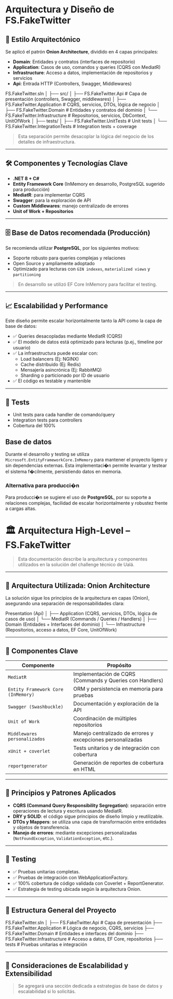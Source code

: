 # Arquitectura y Diseño de FS.FakeTwitter

## 🧱 Estilo Arquitectónico

Se aplicó el patrón **Onion Architecture**, dividido en 4 capas principales:

- **Domain**: Entidades y contratos (interfaces de repositorio)
- **Application**: Casos de uso, comandos y queries (CQRS con MediatR)
- **Infrastructure**: Acceso a datos, implementación de repositorios y servicios
- **Api**: Entrada HTTP (Controllers, Swagger, Middlewares)

FS.FakeTwitter.sln
│
├── src/
│   ├── FS.FakeTwitter.Api             # Capa de presentación (controllers, Swagger, middlewares)
│   ├── FS.FakeTwitter.Application     # CQRS, servicios, DTOs, lógica de negocio
│   ├── FS.FakeTwitter.Domain          # Entidades y contratos del dominio
│   └── FS.FakeTwitter.Infrastructure  # Repositorios, servicios, DbContext, UnitOfWork
│
├── tests/
│   ├── FS.FakeTwitter.UnitTests         # Unit tests
│   └── FS.FakeTwitter.IntegrationTests  # Integration tests + coverage


> Esta separación permite desacoplar la lógica del negocio de los detalles de infraestructura.

---

## 🛠️ Componentes y Tecnologías Clave

- **.NET 8 + C#**
- **Entity Framework Core** (InMemory en desarrollo, PostgreSQL sugerido para producción)
- **MediatR**: para implementar CQRS
- **Swagger**: para la exploración de API
- **Custom Middlewares**: manejo centralizado de errores
- **Unit of Work + Repositorios**

---

## 🗄️ Base de Datos recomendada (Producción)

Se recomienda utilizar **PostgreSQL**, por los siguientes motivos:

- Soporte robusto para queries complejas y relaciones
- Open Source y ampliamente adoptado
- Optimizado para lecturas con `GIN indexes`, `materialized views` y `partitioning`

> En desarrollo se utilizó EF Core InMemory para facilitar el testing.

---

## 📈 Escalabilidad y Performance

Este diseño permite escalar horizontalmente tanto la API como la capa de base de datos:

- ✅ Queries desacopladas mediante MediatR (CQRS)
- ✅ El modelo de datos está optimizado para lecturas (p.ej., timeline por usuario)
- ✅ La infraestructura puede escalar con:
  - Load balancers (Ej: NGINX)
  - Cache distribuido (Ej: Redis)
  - Mensajería asincrónica (Ej: RabbitMQ)
  - Sharding o particionado por ID de usuario
- ✅ El código es testable y mantenible

---

## 🧪 Tests

- Unit tests para cada handler de comando/query
- Integration tests para controllers
- Cobertura del 100%



## Base de datos

Durante el desarrollo y testing se utiliza `Microsoft.EntityFrameworkCore.InMemory` para mantener el proyecto ligero y sin dependencias externas. Esta implementaci�n permite levantar y testear el sistema f�cilmente, persistiendo datos en memoria.

### Alternativa para producci�n

Para producci�n se sugiere el uso de **PostgreSQL**, por su soporte a relaciones complejas, facilidad de escalar horizontalmente y robustez frente a cargas altas.


# 🏛️ Arquitectura High-Level – FS.FakeTwitter

> Esta documentación describe la arquitectura y componentes utilizados en la solución del challenge técnico de Ualá.

---

## 🧱 Arquitectura Utilizada: Onion Architecture

La solución sigue los principios de la arquitectura en capas (Onion), asegurando una separación de responsabilidades clara:

Presentation (Api) │ ├── Application (CQRS, servicios, DTOs, lógica de casos de uso) │ └── MediatR (Commands / Queries / Handlers) │ ├── Domain (Entidades + Interfaces del dominio) │ └── Infrastructure (Repositorios, acceso a datos, EF Core, UnitOfWork)


---

## 🔧 Componentes Clave

| Componente                      | Propósito                                                         |
| ------------------------------ | ----------------------------------------------------------------- |
| `MediatR`                      | Implementación de CQRS (Commands y Queries con Handlers)         |
| `Entity Framework Core (InMemory)` | ORM y persistencia en memoria para pruebas                          |
| `Swagger (Swashbuckle)`        | Documentación y exploración de la API                            |
| `Unit of Work`                 | Coordinación de múltiples repositorios                           |
| `Middlewares personalizados`   | Manejo centralizado de errores y excepciones personalizadas      |
| `xUnit + coverlet`             | Tests unitarios y de integración con cobertura                   |
| `reportgenerator`              | Generación de reportes de cobertura en HTML                      |

---

## 🧠 Principios y Patrones Aplicados

- **CQRS (Command Query Responsibility Segregation)**: separación entre operaciones de lectura y escritura usando MediatR.
- **DRY y SOLID**: el código sigue principios de diseño limpio y reutilizable.
- **DTOs y Mappers**: se utiliza una capa de transformación entre entidades y objetos de transferencia.
- **Manejo de errores**: mediante excepciones personalizadas (`NotFoundException`, `ValidationException`, etc.).

---

## 🧪 Testing

- ✅ Pruebas unitarias completas.
- ✅ Pruebas de integración con WebApplicationFactory.
- ✅ 100% cobertura de código validada con Coverlet + ReportGenerator.
- ✅ Estrategia de testing ubicada según la arquitectura Onion.

---

## 📂 Estructura General del Proyecto

FS.FakeTwitter.sln │ ├── FS.FakeTwitter.Api # Capa de presentación ├── FS.FakeTwitter.Application # Lógica de negocio, CQRS, servicios ├── FS.FakeTwitter.Domain # Entidades e interfaces del dominio ├── FS.FakeTwitter.Infrastructure # Acceso a datos, EF Core, repositorios ├── tests # Pruebas unitarias e integración


---

## 🚀 Consideraciones de Escalabilidad y Extensibilidad

> Se agregará una sección dedicada a estrategias de base de datos y escalabilidad si lo solicitás.